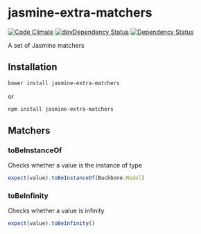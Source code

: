 # jasmine-extra-matchers

[![Code Climate](https://codeclimate.com/github/tomi77/jasmine-extra-matchers/badges/gpa.svg)](https://codeclimate.com/github/tomi77/jasmine-extra-matchers)
[![devDependency Status](https://david-dm.org/tomi77/jasmine-extra-matchers/dev-status.svg)](https://david-dm.org/tomi77/jasmine-extra-matchers#info=devDependencies)
[![Dependency Status](https://www.versioneye.com/user/projects/578ea15c88bf880039f7e576/badge.svg?style=flat-square)](https://www.versioneye.com/user/projects/578ea15c88bf880039f7e576)

A set of Jasmine matchers

## Installation

~~~bash
bower install jasmine-extra-matchers
~~~

or

~~~bash
npm install jasmine-extra-matchers
~~~

## Matchers

### toBeInstanceOf

Checks whether a value is the instance of type

~~~js
expect(value).toBeInstanceOf(Backbone.Model)
~~~

### toBeInfinity

Checks whether a value is infinity

~~~js
expect(value).toBeInfinity()
~~~
